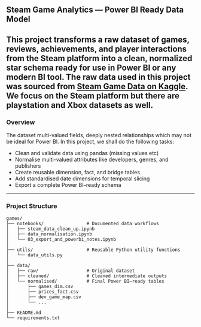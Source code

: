 ## Steam Game Analytics — Power BI Ready Data Model

This project transforms a raw dataset of games, reviews, achievements, and player interactions from the Steam platform into a clean, normalized **star schema** ready for use in Power BI or any modern BI tool.
The raw data used in this project was sourced from [Steam Game Data on Kaggle](https://www.kaggle.com/datasets/artyomkruglov/gaming-profiles-2025-steam-playstation-xbox/). We focus on the Steam platform but there are playstation and Xbox datasets as well.
---

### Overview

The dataset multi-valued fields, deeply nested relationships which may not be ideal for Power BI. In this project, we shall do the following tasks:

- Clean and validate data using pandas (missing values etc)
- Normalise multi-valued attributes like developers, genres, and publishers
- Create reusable dimension, fact, and bridge tables
- Add standardised date dimensions for temporal slicing
- Export a complete Power BI–ready schema

---

### Project Structure

```text
games/
├── notebooks/                # Documented data workflows
│   ├── steam_data_clean_up.ipynb
│   ├── data_normalisation.ipynb
│   └── 03_export_and_powerbi_notes.ipynb
│
├── utils/                    # Reusable Python utility functions
│   └── data_utils.py
│
├── data/
│   ├── raw/                  # Original dataset
│   ├── cleaned/              # Cleaned intermediate outputs
│   └── normalised/           # Final Power BI–ready tables
│       ├── games_dim.csv
│       ├── prices_fact.csv
│       ├── dev_game_map.csv
│       └── ...
│
├── README.md
└── requirements.txt
